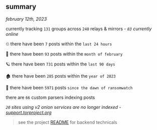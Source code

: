 
## summary
_february 12th, 2023_

currently tracking `131` groups across `240` relays & mirrors - _`83` currently online_

⏲ there have been `7` posts within the `last 24 hours`

🦈 there have been `93` posts within the `month of february`

🪐 there have been `731` posts within the `last 90 days`

🏚 there have been `285` posts within the `year of 2023`

🦕 there have been `5971` posts `since the dawn of ransomwatch`

there are `66` custom parsers indexing posts

_`20` sites using v2 onion services are no longer indexed - [support.torproject.org](https://support.torproject.org/onionservices/v2-deprecation/)_

> see the project [README](https://github.com/joshhighet/ransomwatch#ransomwatch--) for backend technicals
